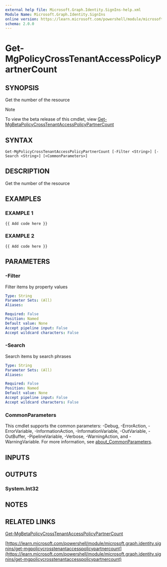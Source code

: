 ```yaml
---
external help file: Microsoft.Graph.Identity.SignIns-help.xml
Module Name: Microsoft.Graph.Identity.SignIns
online version: https://learn.microsoft.com/powershell/module/microsoft.graph.identity.signins/get-mgpolicycrosstenantaccesspolicypartnercount
schema: 2.0.0
---
```


# Get-MgPolicyCrossTenantAccessPolicyPartnerCount

## SYNOPSIS
Get the number of the resource

> [!NOTE]
> To view the beta release of this cmdlet, view [Get-MgBetaPolicyCrossTenantAccessPolicyPartnerCount](/powershell/module/Microsoft.Graph.Beta.Identity.SignIns/Get-MgBetaPolicyCrossTenantAccessPolicyPartnerCount?view=graph-powershell-beta)

## SYNTAX

```
Get-MgPolicyCrossTenantAccessPolicyPartnerCount [-Filter <String>] [-Search <String>] [<CommonParameters>]
```

## DESCRIPTION
Get the number of the resource

## EXAMPLES

### EXAMPLE 1
```
{{ Add code here }}
```

### EXAMPLE 2
```
{{ Add code here }}
```

## PARAMETERS

### -Filter
Filter items by property values

```yaml
Type: String
Parameter Sets: (All)
Aliases:

Required: False
Position: Named
Default value: None
Accept pipeline input: False
Accept wildcard characters: False
```

### -Search
Search items by search phrases

```yaml
Type: String
Parameter Sets: (All)
Aliases:

Required: False
Position: Named
Default value: None
Accept pipeline input: False
Accept wildcard characters: False
```

### CommonParameters
This cmdlet supports the common parameters: -Debug, -ErrorAction, -ErrorVariable, -InformationAction, -InformationVariable, -OutVariable, -OutBuffer, -PipelineVariable, -Verbose, -WarningAction, and -WarningVariable. For more information, see [about_CommonParameters](http://go.microsoft.com/fwlink/?LinkID=113216).

## INPUTS

## OUTPUTS

### System.Int32
## NOTES

## RELATED LINKS
[Get-MgBetaPolicyCrossTenantAccessPolicyPartnerCount](/powershell/module/Microsoft.Graph.Beta.Identity.SignIns/Get-MgBetaPolicyCrossTenantAccessPolicyPartnerCount?view=graph-powershell-beta)

[https://learn.microsoft.com/powershell/module/microsoft.graph.identity.signins/get-mgpolicycrosstenantaccesspolicypartnercount](https://learn.microsoft.com/powershell/module/microsoft.graph.identity.signins/get-mgpolicycrosstenantaccesspolicypartnercount)


